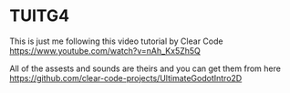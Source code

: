 # TUITG4

This is just me following this video tutorial by Clear Code https://www.youtube.com/watch?v=nAh_Kx5Zh5Q

All of the assests and sounds are theirs and you can get them from here https://github.com/clear-code-projects/UltimateGodotIntro2D
